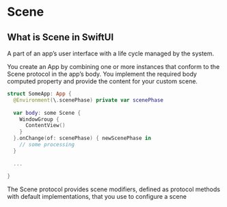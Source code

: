 # Scene

## What is Scene in SwiftUI  
A part of an app’s user interface with a life cycle managed by the system.

You create an App by combining one or more instances that conform to the Scene protocol in the app’s body. 
You implement the required body computed property and provide the content for your custom scene.  

```swift
struct SomeApp: App {
  @Environment(\.scenePhase) private var scenePhase
  
  var body: some Scene {
    WindowGroup {
      ContentView()
    }
  }.onChange(of: scenePhase) { newScenePhase in
    // some processing
  }
  
  ...
  
}
```  

The Scene protocol provides scene modifiers, defined as protocol methods with default implementations, that you use to configure a scene
